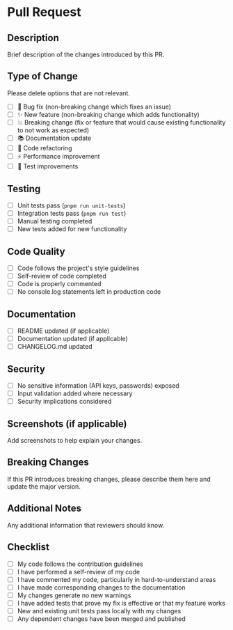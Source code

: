 # Pull Request

## Description
Brief description of the changes introduced by this PR.

## Type of Change
Please delete options that are not relevant.

- [ ] 🐛 Bug fix (non-breaking change which fixes an issue)
- [ ] ✨ New feature (non-breaking change which adds functionality)
- [ ] 💥 Breaking change (fix or feature that would cause existing functionality to not work as expected)
- [ ] 📚 Documentation update
- [ ] 🧹 Code refactoring
- [ ] ⚡ Performance improvement
- [ ] 🧪 Test improvements

## Testing
- [ ] Unit tests pass (`pnpm run unit-tests`)
- [ ] Integration tests pass (`pnpm run test`)
- [ ] Manual testing completed
- [ ] New tests added for new functionality

## Code Quality
- [ ] Code follows the project's style guidelines
- [ ] Self-review of code completed
- [ ] Code is properly commented
- [ ] No console.log statements left in production code

## Documentation
- [ ] README updated (if applicable)
- [ ] Documentation updated (if applicable) 
- [ ] CHANGELOG.md updated

## Security
- [ ] No sensitive information (API keys, passwords) exposed
- [ ] Input validation added where necessary
- [ ] Security implications considered

## Screenshots (if applicable)
Add screenshots to help explain your changes.

## Breaking Changes
If this PR introduces breaking changes, please describe them here and update the major version.

## Additional Notes
Any additional information that reviewers should know.

## Checklist
- [ ] My code follows the contribution guidelines
- [ ] I have performed a self-review of my code
- [ ] I have commented my code, particularly in hard-to-understand areas
- [ ] I have made corresponding changes to the documentation
- [ ] My changes generate no new warnings
- [ ] I have added tests that prove my fix is effective or that my feature works
- [ ] New and existing unit tests pass locally with my changes
- [ ] Any dependent changes have been merged and published

